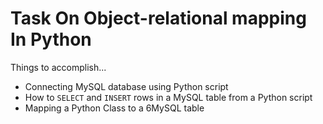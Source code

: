 # Task On Object-relational mapping In Python

Things to accomplish...

* Connecting MySQL database using Python script
* How to `SELECT` and `INSERT` rows in a MySQL table from a Python script
* Mapping a Python Class to a 6MySQL table
